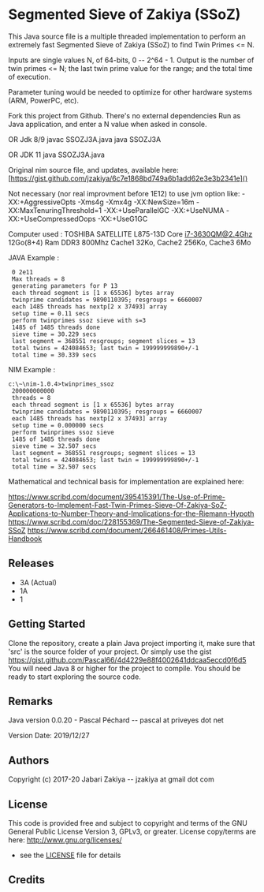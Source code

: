 # Segmented Sieve of Zakiya (SSoZ)

This Java source file is a multiple threaded implementation to perform an
extremely fast Segmented Sieve of Zakiya (SSoZ) to find Twin Primes <= N.

Inputs are single values N, of 64-bits, 0 -- 2^64 - 1.
Output is the number of twin primes <= N; the last
twin prime value for the range; and the total time of execution.

Parameter tuning would be needed to optimize for other hardware systems (ARM, PowerPC, etc).

Fork this project from Github.
There's no external dependencies
 Run as Java application, and enter a N value when asked in console.
<p> OR Jdk 8/9
javac SSOZJ3A.java
java SSOZJ3A
<p> OR JDK 11
java SSOZJ3A.java

Original nim source file, and updates, available here:
[https://gist.github.com/jzakiya/6c7e1868bd749a6b1add62e3e3b2341e]()

Not necessary (nor real improvment before 1E12) to use jvm option like:
 -XX:+AggressiveOpts
 -Xms4g -Xmx4g
 -XX:NewSize=16m -XX:MaxTenuringThreshold=1 -XX:+UseParallelGC
 -XX:+UseNUMA
 -XX:+UseCompressedOops
 -XX:+UseG1GC

 Computer used :
TOSHIBA SATELLITE L875-13D Core i7-3630QM@2.4Ghz 12Go(8+4) Ram DDR3 800Mhz
Cache1 32Ko, Cache2 256Ko, Cache3 6Mo

JAVA Example :
``` Please enter an range of integer (comma or space separated):
 0 2e11
 Max threads = 8
 generating parameters for P 13
 each thread segment is [1 x 65536] bytes array
 twinprime candidates = 9890110395; resgroups = 6660007
 each 1485 threads has nextp[2 x 37493] array
 setup time = 0.11 secs
 perform twinprimes ssoz sieve with s=3
 1485 of 1485 threads done
 sieve time = 30.229 secs
 last segment = 368551 resgroups; segment slices = 13
 total twins = 424084653; last twin = 199999999890+/-1
 total time = 30.339 secs
```
 NIM Example :
```
c:\~\nim-1.0.4>twinprimes_ssoz
 200000000000
 threads = 8
 each thread segment is [1 x 65536] bytes array
 twinprime candidates = 9890110395; resgroups = 6660007
 each 1485 threads has nextp[2 x 37493] array
 setup time = 0.000000 secs
 perform twinprimes ssoz sieve
 1485 of 1485 threads done
 sieve time = 32.507 secs
 last segment = 368551 resgroups; segment slices = 13
 total twins = 424084653; last twin = 199999999890+/-1
 total time = 32.507 secs
```

Mathematical and technical basis for implementation are explained here:

<https://www.scribd.com/document/395415391/The-Use-of-Prime-Generators-to-Implement-Fast-Twin-Primes-Sieve-Of-Zakiya-SoZ-Applications-to-Number-Theory-and-Implications-for-the-Riemann-Hypoth>
<https://www.scribd.com/doc/228155369/The-Segmented-Sieve-of-Zakiya-SSoZ>
<https://www.scribd.com/document/266461408/Primes-Utils-Handbook>

## Releases

* 3A (Actual)
* 1A
* 1

## Getting Started

Clone the repository, create a plain Java project importing it, make sure that 'src' is the source folder of your project.
Or simply use the gist https://gist.github.com/Pascal66/4d4229e88f4002641ddcaa5eccd0f6d5
You will need Java 8 or higher for the project to compile.
You should be ready to start exploring the source code.

## Remarks

Java version 0.0.20 - Pascal Péchard -- pascal at priveyes dot net
<p>Version Date: 2019/12/27

## Authors

Copyright (c) 2017-20 Jabari Zakiya -- jzakiya at gmail dot com

## License

This code is provided free and subject to copyright and terms of the
GNU General Public License Version 3, GPLv3, or greater.
License copy/terms are here:  http://www.gnu.org/licenses/
- see the [LICENSE](LICENSE) file for details

## Credits


